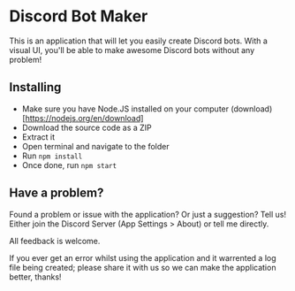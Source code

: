 # Discord Bot Maker
This is an application that will let you easily create Discord bots.
With a visual UI, you'll be able to make awesome Discord bots without any problem!

## Installing
 - Make sure you have Node.JS installed on your computer (download)[https://nodejs.org/en/download]
 - Download the source code as a ZIP
 - Extract it
 - Open terminal and navigate to the folder
 - Run `npm install`
 - Once done, run `npm start`

## Have a problem?
Found a problem or issue with the application? Or just a suggestion? Tell us! Either join the Discord Server (App Settings > About) or tell me directly.

All feedback is welcome.

If you ever get an error whilst using the application and it warrented a log file being created; please share it with us so we can make the application better, thanks!